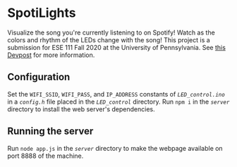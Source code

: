 # SpotiLights
Visualize the song you're currently listening to on Spotify! Watch as 
the colors and rhythm of the LEDs change with the song! This project 
is a submission for ESE 111 Fall 2020 at the University of
Pennsylvania. See [this Devpost][] for more information.

## Configuration
Set the `WIFI_SSID`, `WIFI_PASS`, and `IP_ADDRESS` constants of *`LED_control.ino`* in a *`config.h`* file placed in the *`LED_control`* directory. Run `npm i` in the *`server`* directory to install the web server's dependencies.

## Running the server
Run `node app.js` in the *`server`* directory to make the webpage available on port 8888 of the machine.

[this Devpost]: https://devpost.com/software/spotilights/
